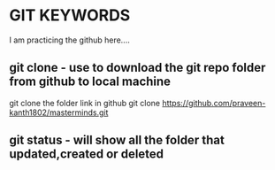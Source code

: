 # GIT KEYWORDS
I am practicing the github here....

## git clone - use to  download the git repo folder from github to local machine
git clone the folder link in github
git clone https://github.com/praveen-kanth1802/masterminds.git

## git status - will show all the folder that updated,created or deleted 
